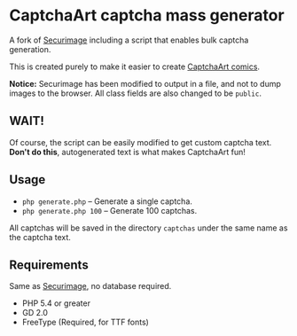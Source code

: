 # CaptchaArt captcha mass generator

A fork of [Securimage] including a script that enables bulk captcha generation.

This is created purely to make it easier to create [CaptchaArt comics](https://reddit.com/r/CaptchaArt).

**Notice:** Securimage has been modified to output in a file, and not to dump images to the browser. All class fields
are also changed to be `public`.

## WAIT!

Of course, the script can be easily modified to get custom captcha text. **Don't do this**, autogenerated text is what
makes CaptchaArt fun!

## Usage

- `php generate.php` – Generate a single captcha.
- `php generate.php 100` – Generate 100 captchas.

All captchas will be saved in the directory `captchas` under the same name as the captcha text.

## Requirements

Same as [Securimage], no database required.

- PHP 5.4 or greater
- GD 2.0
- FreeType (Required, for TTF fonts)

[Securimage]: https://github.com/dapphp/securimage
